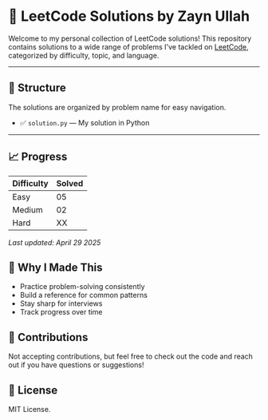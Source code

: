 # 🧠 LeetCode Solutions by Zayn Ullah

Welcome to my personal collection of LeetCode solutions! This repository contains solutions to a wide range of problems I've tackled on [LeetCode](https://leetcode.com), categorized by difficulty, topic, and language.

---

## 📁 Structure

The solutions are organized by problem name for easy navigation.

- ✅ `solution.py` — My solution in Python

---

## 📈 Progress

| Difficulty | Solved |
|------------|--------|
| Easy       | 05     |
| Medium     | 02     |
| Hard       | XX     |

_Last updated: April 29 2025_

## 🧪 Why I Made This

- Practice problem-solving consistently  
- Build a reference for common patterns  
- Stay sharp for interviews  
- Track progress over time

## 🤝 Contributions

Not accepting contributions, but feel free to check out the code and reach out if you have questions or suggestions!

## 📄 License

MIT License.
